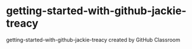 # getting-started-with-github-jackie-treacy
getting-started-with-github-jackie-treacy created by GitHub Classroom
